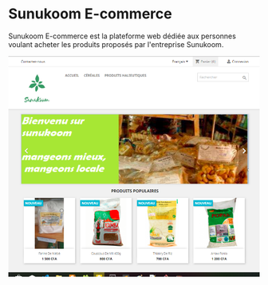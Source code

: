 # Sunukoom E-commerce

Sunukoom E-commerce est la plateforme web dédiée aux personnes
voulant acheter les produits proposés par l'entreprise Sunukoom.

![alt text](https://github.com/smagaye/Sunukoom-E-commerce/blob/master/docs/images/sunukoom3.PNG)
